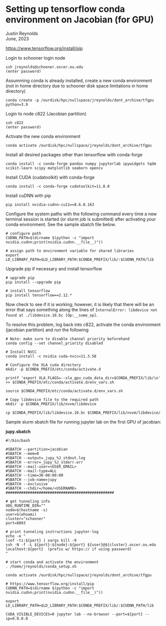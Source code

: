 # Setting up tensorflow conda environment on Jacobian (for GPU)

Justin Reynolds \
June, 2023

https://www.tensorflow.org/install/pip

Login to schooner login node
```
ssh jreynolds@schooner.oscer.ou.edu
(enter password)
```
Assumming conda is already installed, create a new conda environment (not in home directory due to schooner disk space limitations in home directory)
```
conda create -p /ourdisk/hpc/nullspace/jreynolds/dont_archive/tfgpu python=3.9
```

Login to node c822 (Jacobian partition)
```
ssh c822
(enter password)
```

Activate the new conda environment
```
conda activate /ourdisk/hpc/nullspace/jreynolds/dont_archive/tfgpu
```

Install all desired packages other than tensorflow with conda-forge
```
conda install -c conda-forge pandas numpy jupyterlab ipywidgets tqdm scikit-learn scipy matplotlib seaborn opencv
```

Install CUDA (cudatoolkit) with conda-forge
```
conda install -c conda-forge cudatoolkit=11.8.0
```

Install cuDNN with pip
```
pip install nvidia-cudnn-cu11==8.6.0.163
```

Configure the system paths with the following command every time a new terminal session is started (or slurm job is submitted) after activating your conda environment. See the sample sbatch file below. 

```
# configure path
CUDNN_PATH=$(dirname $(python -c "import nvidia.cudnn;print(nvidia.cudnn.__file__)"))

# assign path to environment variable for shared libraries
export LD_LIBRARY_PATH=$LD_LIBRARY_PATH:$CONDA_PREFIX/lib/:$CUDNN_PATH/lib
```

Upgrade pip if necessary and install tensorflow
```
# upgrade pip
pip install --upgrade pip

# install tensorflow
pip install tensorflow==2.12.*
```

Now check to see if it is working; however, it is likely that there will be an error that says something along the lines of ```InternalError: libdevice not found at ./libdevice.10.bc [Op:__some_op]```. 

To resolve this problem, log back into c822, activate the conda environment (jacobian partition) and run the following
```
# Note: make sure to disable channel priority beforehand
conda config --set channel_priority disabled

# Install NVCC
conda install -c nvidia cuda-nvcc=11.3.58

# Configure the XLA cuda directory
mkdir -p $CONDA_PREFIX/etc/conda/activate.d

printf 'export XLA_FLAGS=--xla_gpu_cuda_data_dir=$CONDA_PREFIX/lib/\n' >> $CONDA_PREFIX/etc/conda/activate.d/env_vars.sh

source $CONDA_PREFIX/etc/conda/activate.d/env_vars.sh

# Copy libdevice file to the required path
mkdir -p $CONDA_PREFIX/lib/nvvm/libdevice

cp $CONDA_PREFIX/lib/libdevice.10.bc $CONDA_PREFIX/lib/nvvm/libdevice/
```

Sample slurm sbatch file for running jupyter lab on the first GPU of jacobian:


**jupy.sbatch**
```
#!/bin/bash

#SBATCH --partition=jacobian
#SBATCH --mem=0
#SBATCH --output=_jupy_%J_stdout.log
#SBATCH --error=_jupy_%J_stderr.err
#SBATCH --mail-user=<USER_EMAIL>
#SBATCH --mail-type=ALL
#SBATCH --time=30-00:00:00
#SBATCH --job-name=jupy
#SBATCH --exclusive
#SBATCH --chdir=/home/<USERNAME>
#################################################

# get tunneling info
XDG_RUNTIME_DIR=""
node=$(hostname -s)
user=$(whoami)
cluster="schooner"
port=8893

# print tunneling instructions jupyter-log
echo -e "
lsof -ti:${port} | xargs kill -9
ssh -N -f -L ${port}:${node}:${port} ${user}@${cluster}.oscer.ou.edu
localhost:${port}  (prefix w/ https:// if using password)
"

# start conda and activate the environment
. /home/jreynolds/conda_setup.sh

conda activate /ourdisk/hpc/nullspace/jreynolds/dont_archive/tfgpu

# https://www.tensorflow.org/install/pip
CUDNN_PATH=$(dirname $(python -c "import nvidia.cudnn;print(nvidia.cudnn.__file__)"))

export LD_LIBRARY_PATH=$LD_LIBRARY_PATH:$CONDA_PREFIX/lib/:$CUDNN_PATH/lib

CUDA_VISIBLE_DEVICES=0 jupyter lab --no-browser --port=${port} --ip=0.0.0.0
```


